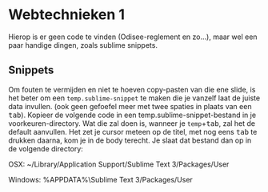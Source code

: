 # Webtechnieken 1

Hierop is er geen code te vinden (Odisee-reglement en zo…), maar wel een paar handige dingen, zoals sublime snippets.

## Snippets

Om fouten te vermijden en niet te hoeven copy-pasten van die ene slide, is het beter om een `temp.sublime-snippet` te maken die je vanzelf laat de juiste data invullen. (ook geen gefoefel meer met twee spaties in plaats van een <kbd>tab</kbd>). Kopieer de volgende code in een temp.sublime-snippet-bestand in je voorkeuren-directory. Wat die zal doen is, wanneer je `temp`+<kbd>tab</kbd>, zal het de default aanvullen. Het zet je cursor meteen op de titel, met nog eens <kbd>tab</kbd> te drukken daarna, kom je in de body terecht. Je slaat dat bestand dan op in de volgende directory:

OSX: ~/Library/Application Support/Sublime Text 3/Packages/User

Windows: %APPDATA%\Sublime Text 3/Packages/User